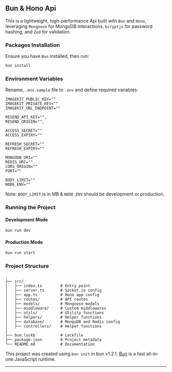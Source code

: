 ## **Bun & Hono Api**

This is a lightweight, high-performance Api built with `Bun` and `Hono`, leveraging `Mongoose` for MongoDB interactions, `bcryptjs` for password hashing, and `Zod` for validation.

### **Packages Installation**

Ensure you have `Bun` installed, then run:

```bash
bun install
```

### **Environment Variables**

Rename, `.env.sample` file to `.env` and define required variables:

```env
IMAGEKIT_PUBLIC_KEY=""
IMAGEKIT_PRIVATE_KEY=""
IMAGEKIT_URL_ENDPOINT=""

RESEND_API_KEY="",
RESEND_ORIGIN="",

ACCESS_SECRET=""
ACCESS_EXPIRY=""

REFRESH_SECRET=""
REFRESH_EXPIRY=""

MONGODB_URI=""
REDIS_URI=""
CORS_ORIGIN=""
PORT=""

BODY_LIMIT=""
NODE_ENV=""
```

Note: `BODY_LIMIT` is in MB & `NODE_ENV` should be development or production.

### **Running the Project**

#### Development Mode

```bash
bun run dev
```

#### Production Mode

```bash
bun run start
```

### **Project Structure**

```
.
├── src/
│   ├── index.ts        # Entry point
│   ├── server.ts       # Socket.io config
│   ├── app.ts          # Hono app config
│   ├── routes/         # API routes
│   ├── models/         # Mongoose models
│   ├── middleware/     # Custom middlewares
│   ├── utils/          # Utility functions
│   ├── helpers/        # Helper functions
│   ├── database/       # MongoDB and Redis config
│   ├── controllers/    # Helper functions
│
├── bun.lockb           # Lockfile
├── package.json        # Project metadata
└── README.md           # Documentation
```

This project was created using `bun init` in bun v1.2.1. [Bun](https://bun.sh) is a fast all-in-one JavaScript runtime.

---
